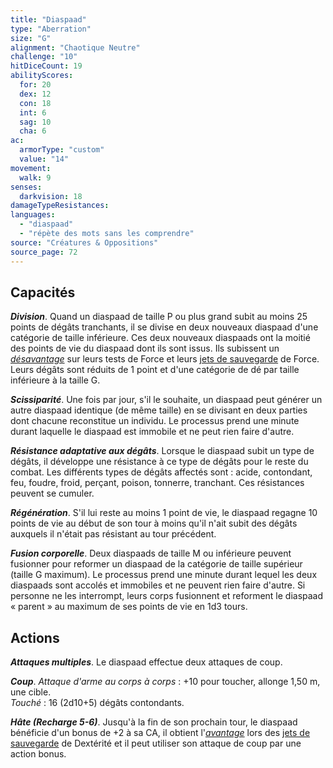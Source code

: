 ```yaml
---
title: "Diaspaad"
type: "Aberration"
size: "G"
alignment: "Chaotique Neutre"
challenge: "10"
hitDiceCount: 19
abilityScores:
  for: 20
  dex: 12
  con: 18
  int: 6
  sag: 10
  cha: 6
ac: 
  armorType: "custom"
  value: "14"
movement: 
  walk: 9
senses: 
  darkvision: 18
damageTypeResistances: 
languages: 
  - "diaspaad"
  - "répète des mots sans les comprendre"
source: "Créatures & Oppositions"
source_page: 72
---
```

## Capacités
_**Division**_. Quand un diaspaad de taille P ou plus grand subit au moins 25 points de dégâts tranchants, il se divise en deux nouveaux diaspaad d'une catégorie de taille inférieure. Ces deux nouveaux diaspaads ont la moitié des points de vie du diaspaad dont ils sont issus. Ils subissent un [_désavantage_](/utiliser-les-caracteristiques/#avantage-et-desavantage) sur leurs tests de Force et leurs [jets de sauvegarde](/utiliser-les-caracteristiques/#jets-de-sauvegarde) de Force. Leurs dégâts sont réduits de 1 point et d'une catégorie de dé par taille inférieure à la taille G.

_**Scissiparité**_. Une fois par jour, s'il le souhaite, un diaspaad peut générer un autre diaspaad identique (de même taille) en se divisant en deux parties dont chacune reconstitue un individu. Le processus prend une minute durant laquelle le diaspaad est immobile et ne peut rien faire d'autre.

_**Résistance adaptative aux dégâts**_. Lorsque le diaspaad subit un type de dégâts, il développe une résistance à ce type de dégâts pour le reste du combat. Les différents types de dégâts affectés sont : acide, contondant, feu, foudre, froid, perçant, poison, tonnerre, tranchant. Ces résistances peuvent se cumuler.

_**Régénération**_. S'il lui reste au moins 1 point de vie, le diaspaad regagne 10 points de vie au début de son tour à moins qu'il n'ait subit des dégâts auxquels il n'était pas résistant au tour précédent.

_**Fusion corporelle**_. Deux diaspaads de taille M ou inférieure peuvent fusionner pour reformer un diaspaad de la catégorie de taille supérieur (taille G maximum). Le processus prend une minute durant lequel les deux diaspaads sont accolés et immobiles et ne peuvent rien faire d'autre. Si personne ne les interrompt, leurs corps fusionnent et reforment le diaspaad « parent » au maximum de ses points de vie en 1d3 tours.

## Actions
_**Attaques multiples**_. Le diaspaad effectue deux attaques de coup.

_**Coup**_. _Attaque d'arme au corps à corps_ : +10 pour toucher, allonge 1,50 m, une cible.  
_Touché_ : 16 (2d10+5) dégâts contondants.

_**Hâte (Recharge 5-6)**_. Jusqu'à la fin de son prochain tour, le diaspaad bénéficie d'un bonus de +2 à sa CA, il obtient l'[_avantage_](/utiliser-les-caracteristiques/#avantage-et-desavantage) lors des [jets de sauvegarde](/utiliser-les-caracteristiques/#jets-de-sauvegarde) de Dextérité et il peut utiliser son attaque de coup par une action bonus.
